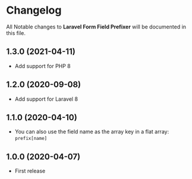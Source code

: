 # Changelog

All Notable changes to **Laravel Form Field Prefixer** will be documented in this file.

## 1.3.0 (2021-04-11)

- Add support for PHP 8

## 1.2.0 (2020-09-08)

- Add support for Laravel 8

## 1.1.0 (2020-04-10)

- You can also use the field name as the array key in a flat array: `prefix[name]`

## 1.0.0 (2020-04-07)

- First release
